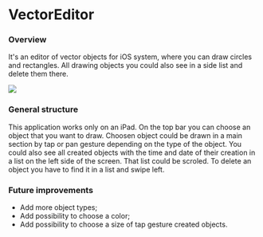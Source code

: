 # VectorEditor

### Overview

It's an editor of vector objects for iOS system, where you can draw circles and rectangles. All drawing objects you could also see in a side list and delete them there.

![](https://github.com/albashuk/VectorEditor/blob/main/example.gif)

### General structure

This application works only on an iPad. On the top bar you can choose an object that you want to draw. Choosen object could be drawn in a main section by tap or pan gesture depending on the type of the object. You could also see all created objects with the time and date of their creation in a list on the left side of the screen. That list could be scroled. To delete an object you have to find it in a list and swipe left.

### Future improvements

- Add more object types;
- Add possibility to choose a color;
- Add possibility to choose a size of tap gesture created objects.
